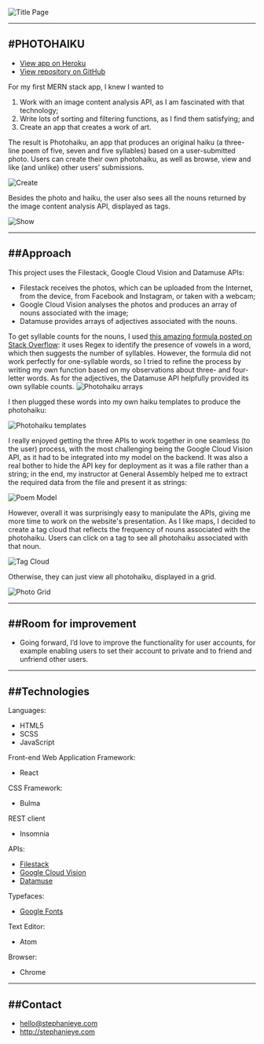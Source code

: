 ![Title Page](src/assets/photohaikufront.png)

------------------
#PHOTOHAIKU
------------------

* [View app on Heroku](https://photohaiku.herokuapp.com/)
* [View repository on GitHub](https://github.com/stephslye/photohaiku)

For my first MERN stack app, I knew I wanted to
1. Work with an image content analysis API, as I am fascinated with that technology;
2. Write lots of sorting and filtering functions, as I find them satisfying; and
3. Create an app that creates a work of art.

The result is Photohaiku, an app that produces an original haiku (a three-line poem of five, seven and five syllables) based on a user-submitted photo. Users can create their own photohaiku, as well as browse, view and like (and unlike) other users’ submissions.

![Create](src/assets/photohaikucreate.png)

Besides the photo and haiku, the user also sees all the nouns returned by the image content analysis API, displayed as tags.

![Show](src/assets/photohaikushow.png)

----------
##Approach
----------

This project uses the Filestack, Google Cloud Vision and Datamuse APIs:
* Filestack receives the photos, which can be uploaded from the Internet, from the device, from Facebook and Instagram, or taken with a webcam;
* Google Cloud Vision analyses the photos and produces an array of nouns associated with the image;
* Datamuse provides arrays of adjectives associated with the nouns.

To get syllable counts for the nouns, I used [this amazing formula posted on Stack Overflow](https://stackoverflow.com/questions/5686483/how-to-compute-number-of-syllables-in-a-word-in-javascript/8843915#8843915): it uses Regex to identify the presence of vowels in a word, which then suggests the number of syllables. However, the formula did not work perfectly for one-syllable words, so I tried to refine the process by writing my own function based on my observations about three- and four-letter words.
As for the adjectives, the Datamuse API helpfully provided its own syllable counts.
![Photohaiku arrays](src/assets/photohaikuarrays.png)

I then plugged these words into my own haiku templates to produce the photohaiku:

![Photohaiku templates](src/assets/photohaikutemplates.png)

I really enjoyed getting the three APIs to work together in one seamless (to the user) process, with the most challenging being the Google Cloud Vision API, as it had to be integrated into my model on the backend. It was also a real bother to hide the API key for deployment as it was a file rather than a string; in the end, my instructor at General Assembly helped me to extract the required data from the file and present it as strings:

![Poem Model](src/assets/photohaikuAPIatbackend.png)

However, overall it was surprisingly easy to manipulate the APIs, giving me more time to work on the website's presentation. As I like maps, I decided to create a tag cloud that reflects the frequency of nouns associated with the photohaiku. Users can click on a tag to see all photohaiku associated with that noun.

![Tag Cloud](src/assets/photohaikutagcloud.png)

Otherwise, they can just view all photohaiku, displayed in a grid.

![Photo Grid](src/assets/photohaikuindex.png)



----------------------
##Room for improvement
----------------------
* Going forward, I’d love to improve the functionality for user accounts, for example enabling users to set their account to private and to friend and unfriend other users.

--------------
##Technologies
--------------
Languages:
* HTML5
* SCSS
* JavaScript

Front-end Web Application Framework:
* React

CSS Framework:
* Bulma

REST client
* Insomnia

APIs:
* [Filestack](https://www.filestack.com/)
* [Google Cloud Vision](https://cloud.google.com/vision/)
* [Datamuse](http://www.datamuse.com/)

Typefaces:
* [Google Fonts](http://fonts.google.com)

Text Editor:
* Atom

Browser:
* Chrome

---------
##Contact
---------

* hello@stephanieye.com
* http://stephanieye.com
